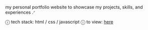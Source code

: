 my personal portfolio website to showcase my projects, skills, and experiences .ᐟ

ⓘ tech stack: html / css / javascript 
ⓘ to view: [here](https://le-xuan-2.github.io/)
